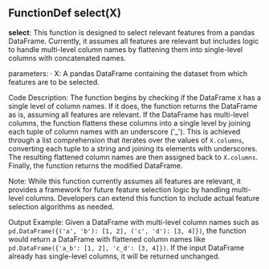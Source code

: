 ## FunctionDef select(X)
**select**: This function is designed to select relevant features from a pandas DataFrame. Currently, it assumes all features are relevant but includes logic to handle multi-level column names by flattening them into single-level columns with concatenated names.

parameters:
· X: A pandas DataFrame containing the dataset from which features are to be selected.

Code Description: The function begins by checking if the DataFrame `X` has a single level of column names. If it does, the function returns the DataFrame as is, assuming all features are relevant. If the DataFrame has multi-level columns, the function flattens these columns into a single level by joining each tuple of column names with an underscore ('_'). This is achieved through a list comprehension that iterates over the values of `X.columns`, converting each tuple to a string and joining its elements with underscores. The resulting flattened column names are then assigned back to `X.columns`. Finally, the function returns the modified DataFrame.

Note: While this function currently assumes all features are relevant, it provides a framework for future feature selection logic by handling multi-level columns. Developers can extend this function to include actual feature selection algorithms as needed.

Output Example: Given a DataFrame with multi-level column names such as `pd.DataFrame({('a', 'b'): [1, 2], ('c', 'd'): [3, 4]})`, the function would return a DataFrame with flattened column names like `pd.DataFrame({'a_b': [1, 2], 'c_d': [3, 4]})`. If the input DataFrame already has single-level columns, it will be returned unchanged.
